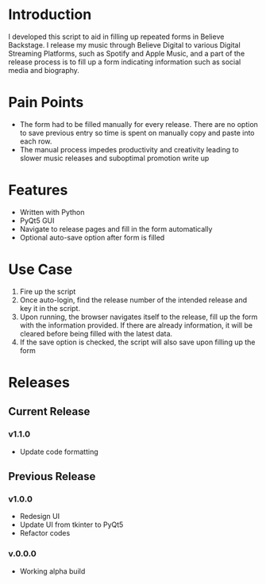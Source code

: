 # Introduction
I developed this script to aid in filling up repeated forms in Believe Backstage. I release my music through Believe Digital to various Digital Streaming Platforms, such as Spotify and Apple Music, and a part of the release process is to fill up a form indicating information such as social media and biography.

# Pain Points
- The form had to be filled manually for every release. There are no option to save previous entry so time is spent on manually copy and paste into each row.
- The manual process impedes productivity and creativity leading to slower music releases and suboptimal promotion write up

# Features
- Written with Python
- PyQt5 GUI
- Navigate to release pages and fill in the form automatically
- Optional auto-save option after form is filled

# Use Case
1. Fire up the script 
2. Once auto-login, find the release number of the intended release and key it in the script.
3. Upon running, the browser navigates itself to the release, fill up the form with the information provided. If there are already information, it will be cleared before being filled with the latest data.
4. If the save option is checked, the script will also save upon filling up the form

# Releases
## Current Release
### v1.1.0
  - Update code formatting
## Previous Release
### v1.0.0
  - Redesign UI
  - Update UI from tkinter to PyQt5
  - Refactor codes
### v.0.0.0
  - Working alpha build
